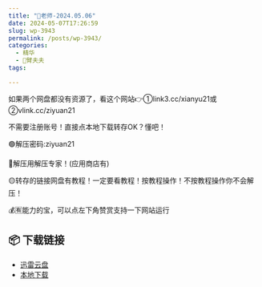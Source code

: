```yaml
---
title: "🌸老师-2024.05.06"
date: 2024-05-07T17:26:59
slug: wp-3943
permalink: /posts/wp-3943/
categories:
  - 精华
  - 🌸臂夫夫
tags:

---
```


如果两个网盘都没有资源了，看这个网站👉①link3.cc/xianyu21或②vlink.cc/ziyuan21

不需要注册账号！直接点本地下载转存OK？懂吧！

🟢解压密码:ziyuan21

🔵解压用解压专家！(应用商店有)

🟡转存的链接网盘有教程！一定要看教程！按教程操作！不按教程操作你不会解压！

💰🈶能力的宝，可以点左下角赞赏支持一下网站运行

## 📦 下载链接
- [迅雷云盘](https://blziyuan21.com/pay-download/3943?key=7d5f9e2627&down_id=0)
- [本地下载](https://blziyuan21.com/pay-download/3943?key=7d5f9e2627&down_id=1)

